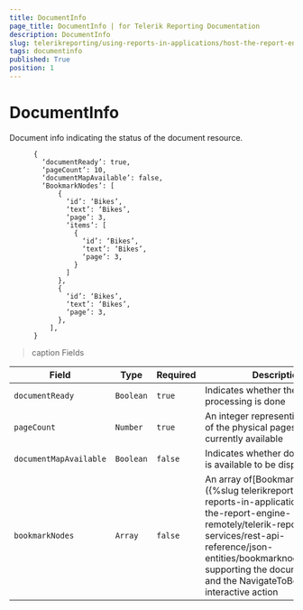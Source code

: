 ```yaml
---
title: DocumentInfo
page_title: DocumentInfo | for Telerik Reporting Documentation
description: DocumentInfo
slug: telerikreporting/using-reports-in-applications/host-the-report-engine-remotely/telerik-reporting-rest-services/rest-api-reference/json-entities/documentinfo
tags: documentinfo
published: True
position: 1
---
```


# DocumentInfo



Document info indicating the status of the document resource.       

    
          {
            ‘documentReady’: true,
            ‘pageCount’: 10,
            ‘documentMapAvailable’: false,
            ‘BookmarkNodes’: [
                {
                  ‘id’: ‘Bikes’,
                  ‘text’: ‘Bikes’,
                  ‘page’: 3,
                  ‘items’: [
                    {
                      ‘id’: ‘Bikes’,
                      ‘text’: ‘Bikes’,
                      ‘page’: 3,
                    }
                  ]
                },
                {
                  ‘id’: ‘Bikes’,
                  ‘text’: ‘Bikes’,
                  ‘page’: 3,
                },
              ],
          }

        

>caption Fields

| Field | Type | Required | Description |
| ------ | ------ | ------ | ------ |
|`documentReady`|`Boolean`|`true`|Indicates whether the document processing is done|
|`pageCount`|`Number`|`true`|An integer representing the count of the physical pages that are currently available|
|`documentMapAvailable`|`Boolean`|`false`|Indicates whether document map is available to be displayed|
|`bookmarkNodes`|`Array`|`false`|An array of[BookmarkNode]({%slug telerikreporting/using-reports-in-applications/host-the-report-engine-remotely/telerik-reporting-rest-services/rest-api-reference/json-entities/bookmarknode%})objects supporting the document map and the NavigateToBookmark interactive action|

